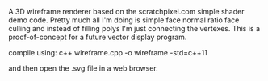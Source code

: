 A 3D wireframe renderer based on the scratchpixel.com simple shader demo code.
Pretty much all I'm doing is simple face normal ratio face culling and instead of filling polys I'm just connecting the vertexes. This is a proof-of-concept for a future vector display program.

compile using:
c++ wireframe.cpp -o wireframe -std=c++11

and then open the .svg file in a web browser.
